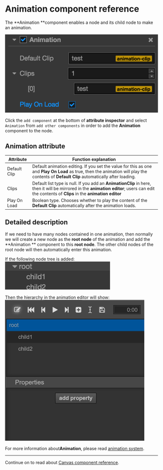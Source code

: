 # Animation component reference
The **Animation **component enables a node and its child node to make an animation.

![animation.png](./animation/animation.png)

Click the `add component` at the bottom of **attribute inspector** and select `Animation` from `add other components` in order to add the **Animation** component to the node.


## Animation attribute

| Attribute |   Function explanation
| -------------- | ----------- |
| Default Clip | Default animation editing. If you set the value for this as one and **Play On Load** as true, then the animation will play the contents of **Default Clip** automatically after loading.
| Clips | Default list type is null. If you add an **AnimationClip** in here, then it will be mirrored in the **animation editor**; users can edit the contents of **Clips** in the **animation editor**
| Play On Load | Boolean type. Chooses whether to play the content of the **Default Clip** automatically after the animation loads.

## Detailed description

If we need to have many nodes contained in one animation, then normally we will create a new node as the **root node** of the animation and add the **Animation ** component to this **root node**. The other child nodes of the root node will then automatically enter this animation.

If the following node tree is added:
![animation-hierarchy.png](./animation/animation-hierarchy.png)

Then the hierarchy in the animation editor will show:
![animation-editor-hierarchy.png](./animation/animation-editor-hierarchy.png)

For more information about**Animation**, please read [animation system](../animation/index.md).

<hr>

Continue on to read about [Canvas component reference](canvas.md).
